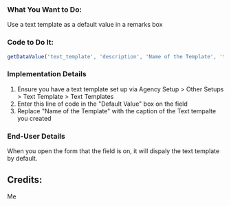### What You Want to Do: 
Use a text template as a default value in a remarks box

### Code to Do It:
```javascript
getDataValue('text_template', 'description', 'Name of the Template', 'template_text')
```
### Implementation Details
1. Ensure you have a text template set up via Agency Setup > Other Setups > Text Template > Text Templates
2. Enter this line of code in the "Default Value" box on the field
3. Replace "Name of the Template" with the caption of the Text tempalte you created

### End-User Details
When you open the form that the field is on, it will dispaly the text template by default. 

## Credits:
Me
